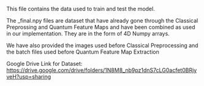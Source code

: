 This file contains the data used to train and test the model. 

The _final.npy files are dataset that have already gone through the Classical Preprossing and Quantum Feature Maps and have been combined as used in our implementation. They are in the form of 4D Numpy arrays. 

We have also provided the images used before Classical Preprocessing and the batch files used before Quantum Feature Map Extraction 


Google Drive Link for Dataset: https://drive.google.com/drive/folders/1N8M8_nb9pz1dnS7cLG0acfet0BRjyveH?usp=sharing
